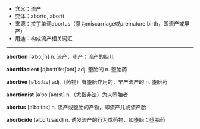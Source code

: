 - <span class="definition">含义：流产</span>
- <span class="definition">变体：aborto, aborti</span>
- <span class="definition">来源：拉丁单词abortus（意为miscarriage或premature birth，即流产或早产）</span>
- <span class="definition">用途：构成流产相关词汇</span>


---


<span class="vocabulary">**abortion**</span> [əˈbɔːʃn] n. 流产，小产；流产的胎儿

<span class="vocabulary">**abortifacient**</span> [əˌbɔːtɪˈfeɪʃənt] adj. 堕胎的 n. 堕胎药

<span class="vocabulary">**abortive**</span> [əˈbɔːtɪv] adj.（药物）有堕胎作用的，早产流产的 n. 堕胎药 

<span class="vocabulary">**abortionist**</span> [əˈbɔːʃənɪst] n.（尤指非法）为人堕胎者

<span class="vocabulary">**abortus**</span> [əˈbɔːtəs] n. 流产或堕胎的产物，即流产儿或流产胎

<span class="vocabulary">**aborticide**</span> [əˈbɔːtɪˌsaɪd] n. 诱发流产的行为或药物，如堕胎；堕胎药
